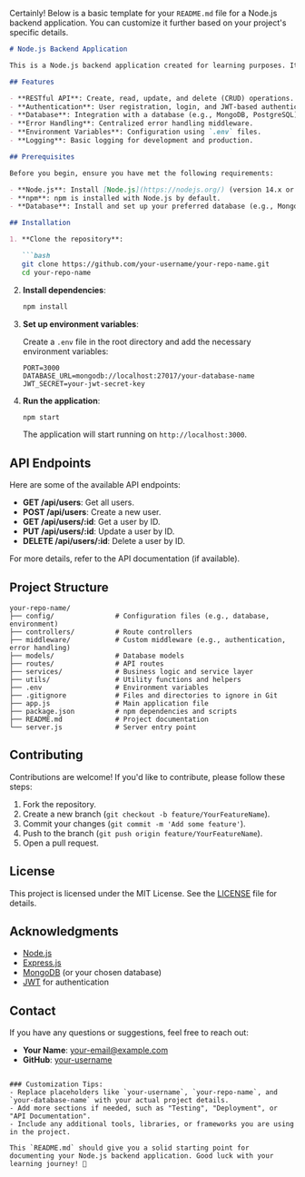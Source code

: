 Certainly! Below is a basic template for your `README.md` file for a Node.js backend application. You can customize it further based on your project's specific details.

```markdown
# Node.js Backend Application

This is a Node.js backend application created for learning purposes. It provides a basic structure for building RESTful APIs, handling authentication, and interacting with a database.

## Features

- **RESTful API**: Create, read, update, and delete (CRUD) operations.
- **Authentication**: User registration, login, and JWT-based authentication.
- **Database**: Integration with a database (e.g., MongoDB, PostgreSQL).
- **Error Handling**: Centralized error handling middleware.
- **Environment Variables**: Configuration using `.env` files.
- **Logging**: Basic logging for development and production.

## Prerequisites

Before you begin, ensure you have met the following requirements:

- **Node.js**: Install [Node.js](https://nodejs.org/) (version 14.x or higher).
- **npm**: npm is installed with Node.js by default.
- **Database**: Install and set up your preferred database (e.g., MongoDB, PostgreSQL).

## Installation

1. **Clone the repository**:

   ```bash
   git clone https://github.com/your-username/your-repo-name.git
   cd your-repo-name
   ```

2. **Install dependencies**:

   ```bash
   npm install
   ```

3. **Set up environment variables**:

   Create a `.env` file in the root directory and add the necessary environment variables:

   ```env
   PORT=3000
   DATABASE_URL=mongodb://localhost:27017/your-database-name
   JWT_SECRET=your-jwt-secret-key
   ```

4. **Run the application**:

   ```bash
   npm start
   ```

   The application will start running on `http://localhost:3000`.

## API Endpoints

Here are some of the available API endpoints:

- **GET /api/users**: Get all users.
- **POST /api/users**: Create a new user.
- **GET /api/users/:id**: Get a user by ID.
- **PUT /api/users/:id**: Update a user by ID.
- **DELETE /api/users/:id**: Delete a user by ID.

For more details, refer to the API documentation (if available).

## Project Structure

```plaintext
your-repo-name/
├── config/               # Configuration files (e.g., database, environment)
├── controllers/          # Route controllers
├── middleware/           # Custom middleware (e.g., authentication, error handling)
├── models/               # Database models
├── routes/               # API routes
├── services/             # Business logic and service layer
├── utils/                # Utility functions and helpers
├── .env                  # Environment variables
├── .gitignore            # Files and directories to ignore in Git
├── app.js                # Main application file
├── package.json          # npm dependencies and scripts
├── README.md             # Project documentation
└── server.js             # Server entry point
```

## Contributing

Contributions are welcome! If you'd like to contribute, please follow these steps:

1. Fork the repository.
2. Create a new branch (`git checkout -b feature/YourFeatureName`).
3. Commit your changes (`git commit -m 'Add some feature'`).
4. Push to the branch (`git push origin feature/YourFeatureName`).
5. Open a pull request.

## License

This project is licensed under the MIT License. See the [LICENSE](LICENSE) file for details.

## Acknowledgments

- [Node.js](https://nodejs.org/)
- [Express.js](https://expressjs.com/)
- [MongoDB](https://www.mongodb.com/) (or your chosen database)
- [JWT](https://jwt.io/) for authentication

## Contact

If you have any questions or suggestions, feel free to reach out:

- **Your Name**: [your-email@example.com](mailto:your-email@example.com)
- **GitHub**: [your-username](https://github.com/your-username)

```

### Customization Tips:
- Replace placeholders like `your-username`, `your-repo-name`, and `your-database-name` with your actual project details.
- Add more sections if needed, such as "Testing", "Deployment", or "API Documentation".
- Include any additional tools, libraries, or frameworks you are using in the project.

This `README.md` should give you a solid starting point for documenting your Node.js backend application. Good luck with your learning journey! 🚀